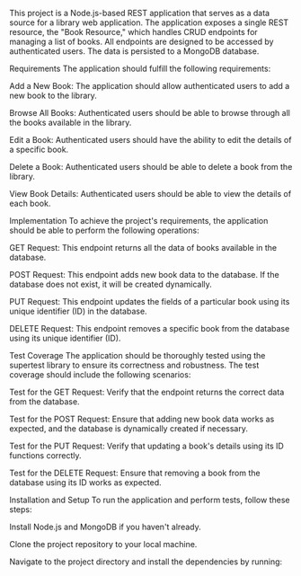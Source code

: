 This project is a Node.js-based REST application that serves as a data source for a library web application. The application exposes a single REST resource, the "Book Resource," which handles CRUD endpoints for managing a list of books. All endpoints are designed to be accessed by authenticated users. The data is persisted to a MongoDB database.

Requirements
The application should fulfill the following requirements:

Add a New Book: The application should allow authenticated users to add a new book to the library.

Browse All Books: Authenticated users should be able to browse through all the books available in the library.

Edit a Book: Authenticated users should have the ability to edit the details of a specific book.

Delete a Book: Authenticated users should be able to delete a book from the library.

View Book Details: Authenticated users should be able to view the details of each book.

Implementation
To achieve the project's requirements, the application should be able to perform the following operations:

GET Request: This endpoint returns all the data of books available in the database.

POST Request: This endpoint adds new book data to the database. If the database does not exist, it will be created dynamically.

PUT Request: This endpoint updates the fields of a particular book using its unique identifier (ID) in the database.

DELETE Request: This endpoint removes a specific book from the database using its unique identifier (ID).

Test Coverage
The application should be thoroughly tested using the supertest library to ensure its correctness and robustness. The test coverage should include the following scenarios:

Test for the GET Request: Verify that the endpoint returns the correct data from the database.

Test for the POST Request: Ensure that adding new book data works as expected, and the database is dynamically created if necessary.

Test for the PUT Request: Verify that updating a book's details using its ID functions correctly.

Test for the DELETE Request: Ensure that removing a book from the database using its ID works as expected.

Installation and Setup
To run the application and perform tests, follow these steps:

Install Node.js and MongoDB if you haven't already.

Clone the project repository to your local machine.

Navigate to the project directory and install the dependencies by running:
